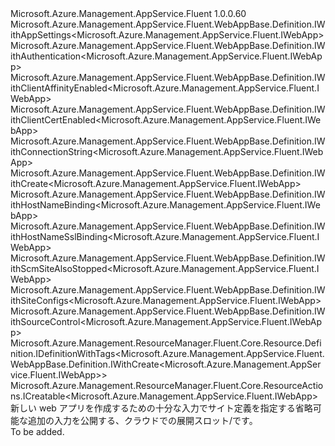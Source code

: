 <Type Name="IWithCreate" FullName="Microsoft.Azure.Management.AppService.Fluent.WebApp.Definition.IWithCreate">
  <TypeSignature Language="C#" Value="public interface IWithCreate : Microsoft.Azure.Management.AppService.Fluent.WebAppBase.Definition.IWithAppSettings&lt;Microsoft.Azure.Management.AppService.Fluent.IWebApp&gt;, Microsoft.Azure.Management.AppService.Fluent.WebAppBase.Definition.IWithAuthentication&lt;Microsoft.Azure.Management.AppService.Fluent.IWebApp&gt;, Microsoft.Azure.Management.AppService.Fluent.WebAppBase.Definition.IWithClientAffinityEnabled&lt;Microsoft.Azure.Management.AppService.Fluent.IWebApp&gt;, Microsoft.Azure.Management.AppService.Fluent.WebAppBase.Definition.IWithClientCertEnabled&lt;Microsoft.Azure.Management.AppService.Fluent.IWebApp&gt;, Microsoft.Azure.Management.AppService.Fluent.WebAppBase.Definition.IWithConnectionString&lt;Microsoft.Azure.Management.AppService.Fluent.IWebApp&gt;, Microsoft.Azure.Management.AppService.Fluent.WebAppBase.Definition.IWithCreate&lt;Microsoft.Azure.Management.AppService.Fluent.IWebApp&gt;, Microsoft.Azure.Management.AppService.Fluent.WebAppBase.Definition.IWithHostNameBinding&lt;Microsoft.Azure.Management.AppService.Fluent.IWebApp&gt;, Microsoft.Azure.Management.AppService.Fluent.WebAppBase.Definition.IWithHostNameSslBinding&lt;Microsoft.Azure.Management.AppService.Fluent.IWebApp&gt;, Microsoft.Azure.Management.AppService.Fluent.WebAppBase.Definition.IWithScmSiteAlsoStopped&lt;Microsoft.Azure.Management.AppService.Fluent.IWebApp&gt;, Microsoft.Azure.Management.AppService.Fluent.WebAppBase.Definition.IWithSiteConfigs&lt;Microsoft.Azure.Management.AppService.Fluent.IWebApp&gt;, Microsoft.Azure.Management.AppService.Fluent.WebAppBase.Definition.IWithSourceControl&lt;Microsoft.Azure.Management.AppService.Fluent.IWebApp&gt;, Microsoft.Azure.Management.ResourceManager.Fluent.Core.Resource.Definition.IDefinitionWithTags&lt;Microsoft.Azure.Management.AppService.Fluent.WebAppBase.Definition.IWithCreate&lt;Microsoft.Azure.Management.AppService.Fluent.IWebApp&gt;&gt;, Microsoft.Azure.Management.ResourceManager.Fluent.Core.ResourceActions.ICreatable&lt;Microsoft.Azure.Management.AppService.Fluent.IWebApp&gt;" />
  <TypeSignature Language="ILAsm" Value=".class public interface auto ansi abstract IWithCreate implements class Microsoft.Azure.Management.AppService.Fluent.WebAppBase.Definition.IWithAppSettings`1&lt;class Microsoft.Azure.Management.AppService.Fluent.IWebApp&gt;, class Microsoft.Azure.Management.AppService.Fluent.WebAppBase.Definition.IWithAuthentication`1&lt;class Microsoft.Azure.Management.AppService.Fluent.IWebApp&gt;, class Microsoft.Azure.Management.AppService.Fluent.WebAppBase.Definition.IWithClientAffinityEnabled`1&lt;class Microsoft.Azure.Management.AppService.Fluent.IWebApp&gt;, class Microsoft.Azure.Management.AppService.Fluent.WebAppBase.Definition.IWithClientCertEnabled`1&lt;class Microsoft.Azure.Management.AppService.Fluent.IWebApp&gt;, class Microsoft.Azure.Management.AppService.Fluent.WebAppBase.Definition.IWithConnectionString`1&lt;class Microsoft.Azure.Management.AppService.Fluent.IWebApp&gt;, class Microsoft.Azure.Management.AppService.Fluent.WebAppBase.Definition.IWithCreate`1&lt;class Microsoft.Azure.Management.AppService.Fluent.IWebApp&gt;, class Microsoft.Azure.Management.AppService.Fluent.WebAppBase.Definition.IWithHostNameBinding`1&lt;class Microsoft.Azure.Management.AppService.Fluent.IWebApp&gt;, class Microsoft.Azure.Management.AppService.Fluent.WebAppBase.Definition.IWithHostNameSslBinding`1&lt;class Microsoft.Azure.Management.AppService.Fluent.IWebApp&gt;, class Microsoft.Azure.Management.AppService.Fluent.WebAppBase.Definition.IWithScmSiteAlsoStopped`1&lt;class Microsoft.Azure.Management.AppService.Fluent.IWebApp&gt;, class Microsoft.Azure.Management.AppService.Fluent.WebAppBase.Definition.IWithSiteConfigs`1&lt;class Microsoft.Azure.Management.AppService.Fluent.IWebApp&gt;, class Microsoft.Azure.Management.AppService.Fluent.WebAppBase.Definition.IWithSourceControl`1&lt;class Microsoft.Azure.Management.AppService.Fluent.IWebApp&gt;, class Microsoft.Azure.Management.ResourceManager.Fluent.Core.Resource.Definition.IDefinitionWithTags`1&lt;class Microsoft.Azure.Management.AppService.Fluent.WebAppBase.Definition.IWithCreate`1&lt;class Microsoft.Azure.Management.AppService.Fluent.IWebApp&gt;&gt;, class Microsoft.Azure.Management.ResourceManager.Fluent.Core.ResourceActions.ICreatable`1&lt;class Microsoft.Azure.Management.AppService.Fluent.IWebApp&gt;, class Microsoft.Azure.Management.ResourceManager.Fluent.Core.ResourceActions.IIndexable" />
  <TypeSignature Language="DocId" Value="T:Microsoft.Azure.Management.AppService.Fluent.WebApp.Definition.IWithCreate" />
  <TypeSignature Language="VB.NET" Value="Public Interface IWithCreate&#xA;Implements ICreatable(Of IWebApp), IDefinitionWithTags(Of IWithCreate(Of IWebApp)), IWithAppSettings(Of IWebApp), IWithAuthentication(Of IWebApp), IWithClientAffinityEnabled(Of IWebApp), IWithClientCertEnabled(Of IWebApp), IWithConnectionString(Of IWebApp), IWithCreate(Of IWebApp), IWithHostNameBinding(Of IWebApp), IWithHostNameSslBinding(Of IWebApp), IWithScmSiteAlsoStopped(Of IWebApp), IWithSiteConfigs(Of IWebApp), IWithSourceControl(Of IWebApp)" />
  <TypeSignature Language="F#" Value="type IWithCreate = interface&#xA;    interface ICreatable&lt;IWebApp&gt;&#xA;    interface IIndexable&#xA;    interface IWithCreate&lt;IWebApp&gt;&#xA;    interface IDefinitionWithTags&lt;IWithCreate&lt;IWebApp&gt;&gt;&#xA;    interface IWithClientAffinityEnabled&lt;IWebApp&gt;&#xA;    interface IWithClientCertEnabled&lt;IWebApp&gt;&#xA;    interface IWithScmSiteAlsoStopped&lt;IWebApp&gt;&#xA;    interface IWithSiteConfigs&lt;IWebApp&gt;&#xA;    interface IWithAppSettings&lt;IWebApp&gt;&#xA;    interface IWithConnectionString&lt;IWebApp&gt;&#xA;    interface IWithSourceControl&lt;IWebApp&gt;&#xA;    interface IWithHostNameBinding&lt;IWebApp&gt;&#xA;    interface IWithHostNameSslBinding&lt;IWebApp&gt;&#xA;    interface IWithAuthentication&lt;IWebApp&gt;" />
  <AssemblyInfo>
    <AssemblyName>Microsoft.Azure.Management.AppService.Fluent</AssemblyName>
    <AssemblyVersion>1.0.0.60</AssemblyVersion>
  </AssemblyInfo>
  <Interfaces>
    <Interface>
      <InterfaceName>Microsoft.Azure.Management.AppService.Fluent.WebAppBase.Definition.IWithAppSettings&lt;Microsoft.Azure.Management.AppService.Fluent.IWebApp&gt;</InterfaceName>
    </Interface>
    <Interface>
      <InterfaceName>Microsoft.Azure.Management.AppService.Fluent.WebAppBase.Definition.IWithAuthentication&lt;Microsoft.Azure.Management.AppService.Fluent.IWebApp&gt;</InterfaceName>
    </Interface>
    <Interface>
      <InterfaceName>Microsoft.Azure.Management.AppService.Fluent.WebAppBase.Definition.IWithClientAffinityEnabled&lt;Microsoft.Azure.Management.AppService.Fluent.IWebApp&gt;</InterfaceName>
    </Interface>
    <Interface>
      <InterfaceName>Microsoft.Azure.Management.AppService.Fluent.WebAppBase.Definition.IWithClientCertEnabled&lt;Microsoft.Azure.Management.AppService.Fluent.IWebApp&gt;</InterfaceName>
    </Interface>
    <Interface>
      <InterfaceName>Microsoft.Azure.Management.AppService.Fluent.WebAppBase.Definition.IWithConnectionString&lt;Microsoft.Azure.Management.AppService.Fluent.IWebApp&gt;</InterfaceName>
    </Interface>
    <Interface>
      <InterfaceName>Microsoft.Azure.Management.AppService.Fluent.WebAppBase.Definition.IWithCreate&lt;Microsoft.Azure.Management.AppService.Fluent.IWebApp&gt;</InterfaceName>
    </Interface>
    <Interface>
      <InterfaceName>Microsoft.Azure.Management.AppService.Fluent.WebAppBase.Definition.IWithHostNameBinding&lt;Microsoft.Azure.Management.AppService.Fluent.IWebApp&gt;</InterfaceName>
    </Interface>
    <Interface>
      <InterfaceName>Microsoft.Azure.Management.AppService.Fluent.WebAppBase.Definition.IWithHostNameSslBinding&lt;Microsoft.Azure.Management.AppService.Fluent.IWebApp&gt;</InterfaceName>
    </Interface>
    <Interface>
      <InterfaceName>Microsoft.Azure.Management.AppService.Fluent.WebAppBase.Definition.IWithScmSiteAlsoStopped&lt;Microsoft.Azure.Management.AppService.Fluent.IWebApp&gt;</InterfaceName>
    </Interface>
    <Interface>
      <InterfaceName>Microsoft.Azure.Management.AppService.Fluent.WebAppBase.Definition.IWithSiteConfigs&lt;Microsoft.Azure.Management.AppService.Fluent.IWebApp&gt;</InterfaceName>
    </Interface>
    <Interface>
      <InterfaceName>Microsoft.Azure.Management.AppService.Fluent.WebAppBase.Definition.IWithSourceControl&lt;Microsoft.Azure.Management.AppService.Fluent.IWebApp&gt;</InterfaceName>
    </Interface>
    <Interface>
      <InterfaceName>Microsoft.Azure.Management.ResourceManager.Fluent.Core.Resource.Definition.IDefinitionWithTags&lt;Microsoft.Azure.Management.AppService.Fluent.WebAppBase.Definition.IWithCreate&lt;Microsoft.Azure.Management.AppService.Fluent.IWebApp&gt;&gt;</InterfaceName>
    </Interface>
    <Interface>
      <InterfaceName>Microsoft.Azure.Management.ResourceManager.Fluent.Core.ResourceActions.ICreatable&lt;Microsoft.Azure.Management.AppService.Fluent.IWebApp&gt;</InterfaceName>
    </Interface>
  </Interfaces>
  <Docs>
    <summary>
            新しい web アプリを作成するための十分な入力でサイト定義を指定する省略可能な追加の入力を公開する、クラウドでの展開スロット/です。
            </summary>
    <remarks>To be added.</remarks>
  </Docs>
  <Members />
</Type>